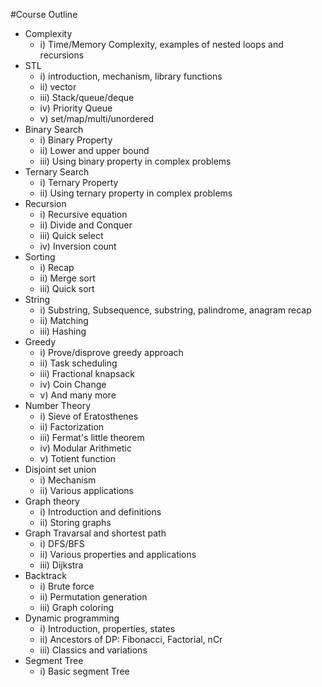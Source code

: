 #Course Outline

- Complexity
  - i) Time/Memory Complexity, examples of nested loops and recursions
- STL
  - i) introduction, mechanism, library functions
  - ii) vector
  - iii) Stack/queue/deque
  - iv) Priority Queue
  - v) set/map/multi/unordered
- Binary Search
  - i) Binary Property
  - ii) Lower and upper bound
  - iii) Using binary property in complex problems
- Ternary Search
  - i) Ternary Property
  - ii) Using ternary property in complex problems
- Recursion
  - i) Recursive equation
  - ii) Divide and Conquer
  - iii) Quick select
  - iv) Inversion count
- Sorting
  - i) Recap
  - ii) Merge sort
  - iii) Quick sort
- String
  - i) Substring, Subsequence, substring, palindrome, anagram recap
  - ii) Matching
  - iii) Hashing
- Greedy
  - i) Prove/disprove greedy approach
  - ii) Task scheduling
  - iii) Fractional knapsack
  - iv) Coin Change
  - v) And many more
- Number Theory
  - i) Sieve of Eratosthenes
  - ii) Factorization
  - iii) Fermat's little theorem
  - iv) Modular Arithmetic
  - v) Totient function
- Disjoint set union
  - i) Mechanism
  - ii) Various applications
- Graph theory
  - i) Introduction and definitions
  - ii) Storing graphs
- Graph Travarsal and shortest path
  - i) DFS/BFS
  - ii) Various properties and applications
  - iii) Dijkstra
- Backtrack
  - i) Brute force
  - ii) Permutation generation
  - iii) Graph coloring
- Dynamic programming
  - i) Introduction, properties, states
  - ii) Ancestors of DP: Fibonacci, Factorial, nCr
  - iii) Classics and variations
- Segment Tree
  - i) Basic segment Tree
